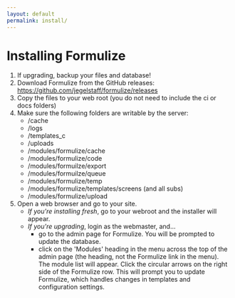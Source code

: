 ```yaml
---
layout: default
permalink: install/
---
```


# Installing Formulize

1. If upgrading, backup your files and database!
2. Download Formulize from the GitHub releases: https://github.com/jegelstaff/formulize/releases
3. Copy the files to your web root (you do not need to include the ci or docs folders)
4. Make sure the following folders are writable by the server:
   - /cache
   - /logs
   - /templates_c
   - /uploads
   - /modules/formulize/cache
   - /modules/formulize/code
   - /modules/formuilze/export
   - /modules/formuilze/queue
   - /modules/formulize/temp
   - /modules/formulize/templates/screens (and all subs)
   - /modules/formulize/upload
5. Open a web browser and go to your site.
   - _If you're installing fresh_, go to your webroot and the installer will appear.
   - _If you're upgrading_, login as the webmaster, and...
       - go to the admin page for Formulize. You will be prompted to update the database. 
       - click on the 'Modules' heading in the menu across the top of the admin page (the heading, not the Formulize link in the menu). The module list will appear. Click the circular arrows on the right side of the Formulize row. This will prompt you to update Formulize, which handles changes in templates and configuration settings.

